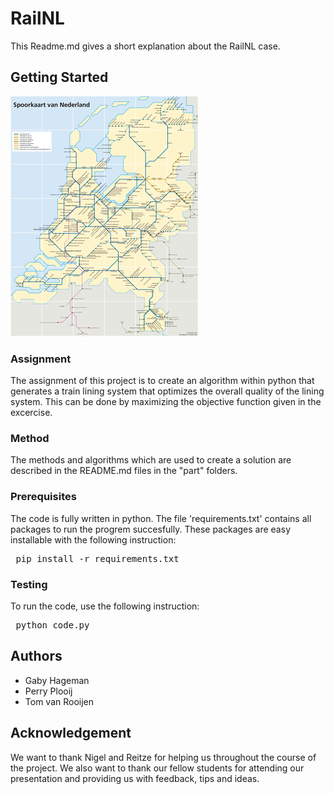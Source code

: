 # RailNL
This Readme.md gives a short explanation about the RailNL case.

## Getting Started
![Rail Map](doc/Rail_Map.png)

### Assignment
The assignment of this project is to create an algorithm within python that generates a train lining system that optimizes the overall quality of the lining system. This can be done by maximizing the objective function given in the excercise.

### Method
The methods and algorithms which are used to create a solution are described in the README.md files in the "part" folders.

### Prerequisites
The code is fully written in python. The file 'requirements.txt' contains all packages to run the progrem succesfully. These packages are easy installable with the following instruction:
<pre> pip install -r requirements.txt </pre>

### Testing
To run the code, use the following instruction:
<pre> python code.py </pre>

## Authors
* Gaby Hageman
* Perry Plooij
* Tom van Rooijen

## Acknowledgement
We want to thank Nigel and Reitze for helping us throughout the course of the project. We also want to thank our fellow students for attending our presentation and providing us with feedback, tips and ideas.

